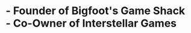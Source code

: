 

<div align="left">

  <h1>- Founder of Bigfoot's Game Shack <br>
  - Co-Owner of Interstellar Games</h1>
